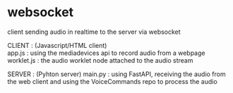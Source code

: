 # websocket
client sending audio in realtime to the server via websocket 

CLIENT : 
(Javascript/HTML client)  
app.js : using the mediadevices api to record audio from a webpage 
worklet.js :  the audio worklet node attached to the audio stream 

SERVER : 
(Pyhton server)
main.py : using FastAPI, receiving the audio from the web client and using the VoiceCommands repo to process the audio


